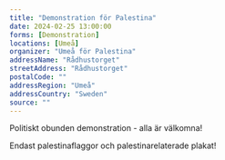 ```yaml
---
title: "Demonstration för Palestina"
date: 2024-02-25 13:00:00
forms: [Demonstration]
locations: [Umeå]
organizer: "Umeå för Palestina"
addressName: "Rådhustorget"
streetAddress: "Rådhustorget"
postalCode: ""
addressRegion: "Umeå"
addressCountry: "Sweden"
source: ""
---
```

Politiskt obunden demonstration - alla är välkomna!

Endast palestinaflaggor och palestinarelaterade plakat!
